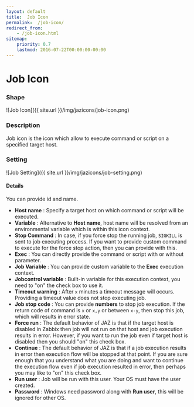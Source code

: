 ```yaml
---
layout: default
title:  Job Icon
permalink:  /job-icon/
redirect_from: 
    - /job-icon.html
sitemap: 
    priority: 0.7
    lastmod: 2016-07-22T00:00:00-00:00
---
```


# Job Icon

### Shape

![Job Icon]({{ site.url }}/img/jazicons/job-icon.png)

### Description

Job icon is the icon which allow to execute command or script on a specified target host.

### Setting

![Job Setting]({{ site.url }}/img/jazicons/job-setting.png)

#### Details

You can provide id and name.

*   **Host name** : Specify a target host on which command or script will be executed.
*   **Variable** : Alternative to **Host name**, host name will be resolved from an environmental variable which is within this icon context.
*   **Stop Command** : In case, if you force stop the running job, `SIGKILL` is sent to job executing process. 
    If you want to provide custom command to execute for the force stop action, then you can provide with this.
*   **Exec** : You can directly provide the command or script with or without parameter.
*   **Job Variable** : You can provide custom variable to the **Exec** execution context.
*   **Jobcontrol variable** : Built-in variable for this execution context, you need to "on" the check box to use it.
*   **Timeout warning** : After `x` minutes a timeout message will occurs. Providing a timeout value does not stop executing job.
*   **Job stop code** : You can provide **numbers** to stop job execution. If the return code of command is `x` or `x,y` or between `x-y`, then stop this job, which will results in error state.
*   **Force run** : The default behavior of JAZ is that if the target host is disabled in Zabbix then job will not run on that host and job execution results in error. 
    However, if you want to run the job even if target host is disabled then you should "on" this check box.
*   **Continue** : The default behavior of JAZ is that if a job execution results in error then execution flow will be stopped at that point. 
    If you are sure enough that you understand what you are doing and want to continue the execution flow even if job execution resulted in error, then perhaps you may like to "on" this check box.
*   **Run user** : Job will be run with this user. Your OS must have the user created.
*   **Password** : Windows need password along with **Run user**, this will be ignored for other OS.